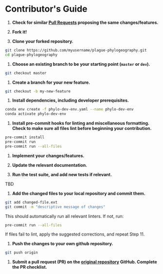# Contributor's Guide

1. **Check for similar [Pull Requests](https://github.com/ktmeaton/plague-phylogeography/pulls) proposing the same changes/features.**

1. **Fork it!**

1. **Clone your forked repository.**

  ```bash
  git clone https://github.com/myusername/plague-phylogeography.git
  cd plague-phylogeography
  ```

1. **Choose an existing branch to be your starting point (```master``` or ```dev```).**

  ```bash
  git checkout master
  ```

1. **Create a branch for your new feature.**

  ```bash
  git checkout -b my-new-feature
  ```

1. **Install dependencies, including developer prerequisites.**

  ```bash
  conda env create -f phylo-dev-env.yaml --name phylo-dev-env
  conda activate phylo-dev-env
  ```

1. **Install pre-commit hooks for linting and miscellaneous formatting. Check to make sure all files lint before beginning your contribution.**

  ```bash
  pre-commit install
  pre-commit run
  pre-commit run --all-files
  ```

1. **Implement your changes/features.**

1. **Update the relevant documentation.**

1. **Run the test suite, and add new tests if relevant.**

  TBD

1. **Add the changed files to your local repository and commit them.**

  ```bash
  git add changed-file.ext
  git commit -m "descriptive message of changes"
  ```

  This should automatically run all relevant linters. If not, run:

  ```bash
  pre-commit run --all-files
  ```

  If files fail to lint, apply the suggested corrections, and repeat Step 11.

1. **Push the changes to your own github repository.**

  ```bash
  git push origin
  ```

1. **Submit a pull request (PR) on the [original repository](https://github.com/ktmeaton/plague-phylogeography.git) GitHub. Complete the PR checklist.**
